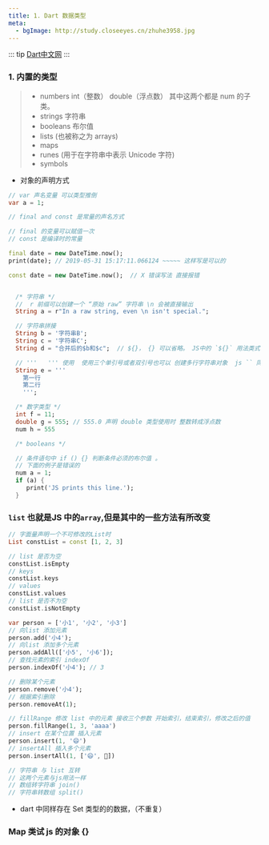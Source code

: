 ```yaml
---
title: 1. Dart 数据类型
meta: 
  - bgImage: http://study.closeeyes.cn/zhuhe3958.jpg
---
```


::: tip
  [Dart中文网](http://dart.goodev.org/guides/language/language-tour)
:::

### 1. 内置的类型

>  - numbers  int（整数） double（浮点数） 其中这两个都是 num 的子类。
>  - strings 字符串
>  - booleans 布尔值
>  - lists (也被称之为 arrays)
>  - maps
>  - runes (用于在字符串中表示 Unicode 字符)
>  - symbols

- 对象的声明方式

```dart
// var 声名变量 可以类型推倒
var a = 1;

// final and const 是常量的声名方式

// final 的变量可以赋值一次
// const 是编译时的常量

final date = new DateTime.now();
print(date); // 2019-05-31 15:17:11.066124 ~~~~~ 这样写是可以的

const date = new DateTime.now();  // X 错误写法 直接报错


```

```dart

  /* 字符串 */
  //  r 前缀可以创建一个 “原始 raw” 字符串 \n 会被直接输出
  String a = r"In a raw string, even \n isn't special.";

  // 字符串拼接
  String b = '字符串B';
  String c = '字符串C';
  String d = "合并后的$b和$c";  // ${}， {} 可以省略。 JS中的 `${}` 用法类式  

  // '''   ''' 使用  使用三个单引号或者双引号也可以 创建多行字符串对象  js `` 同样用法
  String e = '''
    第一行
    第二行
    ''';

  /* 数字类型 */
  int f = 11;
  double g = 555; // 555.0 声明 double 类型使用时 整数转成浮点数
  num h = 555

  /* booleans */

  // 条件语句中 if () {} 判断条件必须的布尔值 。
  // 下面的例子是错误的
  num a = 1;
  if (a) {
     print('JS prints this line.');
  }
```

### `list` 也就是JS 中的`array`,但是其中的一些方法有所改变

```dart
// 字面量声明一个不可修改的List时
List constList = const [1, 2, 3]

// list 是否为空
constList.isEmpty
// keys
constList.keys
// values
constList.values
// list 是否不为空
constList.isNotEmpty

var person = ['小1', '小2', '小3']
// 向list 添加元素
person.add('小4');
// 向list 添加多个元素
person.addAll(['小5', '小6']);
// 查找元素的索引 indexOf
person.indexOf('小4'); // 3

// 删除某个元素
person.remove('小4');
// 根据索引删除
person.removeAt(1);

// fillRange 修改 list 中的元素 接收三个参数 开始索引，结束索引，修改之后的值
person.fillRange(1, 3, 'aaaa')
// insert 在某个位置 插入元素
person.insert(1, '😄')
// insertAll 插入多个元素
person.insertAll(1, ['😄', 🐛])

// 字符串 与 list 互转
// 这两个元素与js用法一样
// 数组转字符串 join()
// 字符串转数组 split()

```

- dart 中同样存在 Set 类型的的数据，（不重复）


### Map 类试 js 的对象 {}